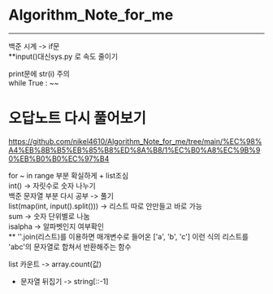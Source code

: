 # Algorithm_Note_for_me
----  
백준 시계 -> if문  
**input()대신sys.py 로 속도 줄이기
  
  print문에 str(i) 주의  
  while True : ~~  
 
 # 오답노트 다시 풀어보기  
 https://github.com/nikel4610/Algorithm_Note_for_me/tree/main/%EC%98%A4%EB%8B%B5%EB%85%B8%ED%8A%B8/1%EC%B0%A8%EC%9B%90%EB%B0%B0%EC%97%B4
  
  for ~ in range 부분 확실하게 + list조심  
 int() -> 자릿수로 숫자 나누기  
 백준 문자열 부분 다시 공부 -> 풀기  
 list(map(int, input().split())) -> 리스트 따로 안만들고 바로 가능  
 sum -> 숫자 단위별로 나눔  
 isalpha -> 알파벳인지 여부확인  
 ** ''.join(리스트)를 이용하면 매개변수로 들어온 ['a', 'b', 'c'] 이런 식의 리스트를 'abc'의 문자열로 합쳐서 반환해주는 함수
 
 list 카운트 -> array.count(값)
 * 문자열 뒤집기 -> string[::-1]